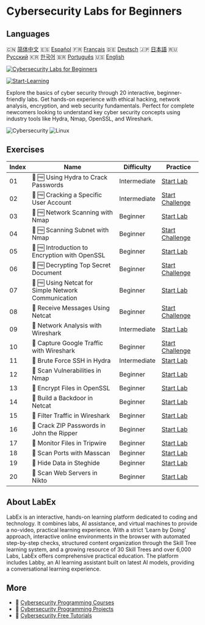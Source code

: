 # Cybersecurity Labs for Beginners

## Languages

🇨🇳 [简体中文](README_zh.md) 🇪🇸 [Español](README_es.md) 🇫🇷 [Français](README_fr.md) 🇩🇪 [Deutsch](README_de.md) 🇯🇵 [日本語](README_ja.md) 🇷🇺 [Русский](README_ru.md) 🇰🇷 [한국어](README_ko.md) 🇧🇷 [Português](README_pt.md) 🇺🇸 [English](README.md) 

[![Cybersecurity Labs for Beginners](https://cover-creator.labex.io/cybersecurity-labs-for-beginners.png)](https://labex.io/courses/cybersecurity-labs-for-beginners)

[![Start-Learning](https://img.shields.io/badge/Start-Learning-whitesmoke?style=for-the-badge)](https://labex.io/courses/cybersecurity-labs-for-beginners)

Explore the basics of cyber security through 20 interactive, beginner-friendly labs. Get hands-on experience with ethical hacking, network analysis, encryption, and web security fundamentals. Perfect for complete newcomers looking to understand key cyber security concepts using industry tools like Hydra, Nmap, OpenSSL, and Wireshark.

![Cybersecurity](https://img.shields.io/badge/Cybersecurity-whitesmoke?style=for-the-badge&logo=cybersecurity)
![Linux](https://img.shields.io/badge/Linux-whitesmoke?style=for-the-badge&logo=linux)


## Exercises

|   Index | Name                                                | Difficulty   | Practice                                                                                                                        |
|---------|-----------------------------------------------------|--------------|---------------------------------------------------------------------------------------------------------------------------------|
|      01 | 📖 🆓 Using Hydra to Crack Passwords                | Intermediate | <a target='_blank' href='https://labex.io/tutorials/linux-using-hydra-to-crack-passwords-415960'>Start Lab</a>                  |
|      02 | 🎯 🆓 Cracking a Specific User Account              | Intermediate | <a target='_blank' href='https://labex.io/tutorials/linux-cracking-a-specific-user-account-415951'>Start Challenge</a>          |
|      03 | 📖 🆓 Network Scanning with Nmap                    | Beginner     | <a target='_blank' href='https://labex.io/tutorials/nmap-network-scanning-with-nmap-415959'>Start Lab</a>                       |
|      04 | 🎯 🆓 Scanning Subnet with Nmap                     | Beginner     | <a target='_blank' href='https://labex.io/tutorials/nmap-scanning-subnet-with-nmap-415954'>Start Challenge</a>                  |
|      05 | 📖 🆓 Introduction to Encryption with OpenSSL       | Beginner     | <a target='_blank' href='https://labex.io/tutorials/linux-introduction-to-encryption-with-openssl-415957'>Start Lab</a>         |
|      06 | 🎯 🆓 Decrypting Top Secret Document                | Beginner     | <a target='_blank' href='https://labex.io/tutorials/linux-decrypting-top-secret-document-415952'>Start Challenge</a>            |
|      07 | 📖 🆓 Using Netcat for Simple Network Communication | Beginner     | <a target='_blank' href='https://labex.io/tutorials/linux-using-netcat-for-simple-network-communication-415961'>Start Lab</a>   |
|      08 | 🎯  Receive Messages Using Netcat                   | Beginner     | <a target='_blank' href='https://labex.io/tutorials/linux-receive-messages-using-netcat-415953'>Start Challenge</a>             |
|      09 | 📖  Network Analysis with Wireshark                 | Intermediate | <a target='_blank' href='https://labex.io/tutorials/wireshark-network-analysis-with-wireshark-415958'>Start Lab</a>             |
|      10 | 🎯  Capture Google Traffic with Wireshark           | Beginner     | <a target='_blank' href='https://labex.io/tutorials/wireshark-capture-google-traffic-with-wireshark-415948'>Start Challenge</a> |
|      11 | 📖  Brute Force SSH in Hydra                        | Intermediate | <a target='_blank' href='https://labex.io/tutorials/hydra-brute-force-ssh-in-hydra-549926'>Start Lab</a>                        |
|      12 | 📖  Scan Vulnerabilities in Nmap                    | Beginner     | <a target='_blank' href='https://labex.io/tutorials/nmap-scan-vulnerabilities-in-nmap-549947'>Start Lab</a>                     |
|      13 | 📖  Encrypt Files in OpenSSL                        | Beginner     | <a target='_blank' href='https://labex.io/tutorials/linux-encrypt-files-in-openssl-549935'>Start Lab</a>                        |
|      14 | 📖  Build a Backdoor in Netcat                      | Beginner     | <a target='_blank' href='https://labex.io/tutorials/linux-build-a-backdoor-in-netcat-549927'>Start Lab</a>                      |
|      15 | 📖  Filter Traffic in Wireshark                     | Beginner     | <a target='_blank' href='https://labex.io/tutorials/wireshark-filter-traffic-in-wireshark-549939'>Start Lab</a>                 |
|      16 | 📖  Crack ZIP Passwords in John the Ripper          | Beginner     | <a target='_blank' href='https://labex.io/tutorials/hydra-crack-zip-passwords-in-john-the-ripper-549930'>Start Lab</a>          |
|      17 | 📖  Monitor Files in Tripwire                       | Beginner     | <a target='_blank' href='https://labex.io/tutorials/linux-monitor-files-in-tripwire-549943'>Start Lab</a>                       |
|      18 | 📖  Scan Ports with Masscan                         | Beginner     | <a target='_blank' href='https://labex.io/tutorials/nmap-scan-ports-with-masscan-549946'>Start Lab</a>                          |
|      19 | 📖  Hide Data in Steghide                           | Beginner     | <a target='_blank' href='https://labex.io/tutorials/linux-hide-data-in-steghide-549941'>Start Lab</a>                           |
|      20 | 📖  Scan Web Servers in Nikto                       | Beginner     | <a target='_blank' href='https://labex.io/tutorials/nmap-scan-web-servers-in-nikto-549948'>Start Lab</a>                        |

## About LabEx

LabEx is an interactive, hands-on learning platform dedicated to coding and technology. It combines labs, AI assistance, and virtual machines to provide a no-video, practical learning experience. With a strict 'Learn by Doing' approach, interactive online environments in the browser with automated step-by-step checks, structured content organization through the Skill Tree learning system, and a growing resource of 30 Skill Trees and over 6,000 Labs, LabEx offers comprehensive practical education. The platform includes Labby, an AI learning assistant built on latest AI models, providing a conversational learning experience.

## More

- 🔗 [Cybersecurity Programming Courses](https://github.com/labex-labs/awesome-programming-courses)
- 🔗 [Cybersecurity Programming Projects](https://github.com/labex-labs/awesome-programming-projects)
- 🔗 [Cybersecurity Free Tutorials](https://github.com/labex-labs/cybersecurity-free-tutorials)

